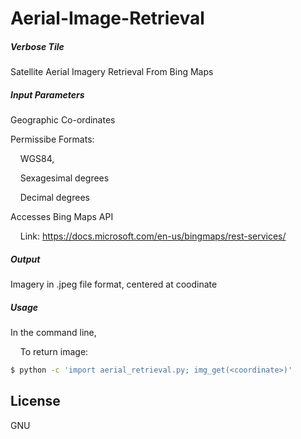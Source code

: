 # Aerial-Image-Retrieval

##### Verbose Tile
Satellite Aerial Imagery Retrieval From Bing Maps
##### Input Parameters
Geographic Co-ordinates

Permissibe Formats: 

&nbsp;&nbsp;&nbsp;&nbsp;WGS84,

&nbsp;&nbsp;&nbsp;&nbsp;Sexagesimal degrees

&nbsp;&nbsp;&nbsp;&nbsp;Decimal degrees

Accesses Bing Maps API

&nbsp;&nbsp;&nbsp;&nbsp;Link: https://docs.microsoft.com/en-us/bingmaps/rest-services/
##### Output
Imagery in .jpeg file format, centered at coodinate
##### Usage
In the command line,

&nbsp;&nbsp;&nbsp;&nbsp;To return image:
```sh
$ python -c 'import aerial_retrieval.py; img_get(<coordinate>)'
```

License
----
GNU
